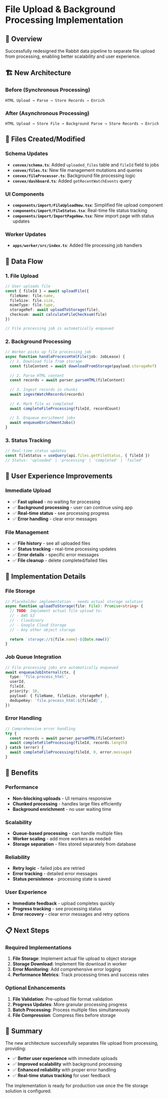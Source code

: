# File Upload & Background Processing Implementation

## 🎯 **Overview**

Successfully redesigned the Rabbit data pipeline to separate file upload from processing, enabling better scalability and user experience.

## 🏗️ **New Architecture**

### **Before (Synchronous Processing)**
```
HTML Upload → Parse → Store Records → Enrich
```

### **After (Asynchronous Processing)**
```
HTML Upload → Store File → Background Parse → Store Records → Enrich
```

## 📁 **Files Created/Modified**

### **Schema Updates**
- **`convex/schema.ts`**: Added `uploaded_files` table and `fileId` field to jobs
- **`convex/files.ts`**: New file management mutations and queries
- **`convex/fileProcessor.ts`**: Background file processing logic
- **`convex/dashboard.ts`**: Added `getRecentWatchEvents` query

### **UI Components**
- **`components/import/FileUploadNew.tsx`**: Simplified file upload component
- **`components/import/FileStatus.tsx`**: Real-time file status tracking
- **`components/import/ImportPageNew.tsx`**: New import page with status updates

### **Worker Updates**
- **`apps/worker/src/index.ts`**: Added file processing job handlers

## 🔄 **Data Flow**

### **1. File Upload**
```typescript
// User uploads file
const { fileId } = await uploadFile({
  fileName: file.name,
  fileSize: file.size,
  mimeType: file.type,
  storageRef: await uploadToStorage(file),
  checksum: await calculateFileChecksum(file)
})

// File processing job is automatically enqueued
```

### **2. Background Processing**
```typescript
// Worker picks up file processing job
async function handleProcessHtmlFile(job: JobLease) {
  // 1. Download file from storage
  const fileContent = await downloadFromStorage(payload.storageRef)
  
  // 2. Parse HTML content
  const records = await parser.parseHTML(fileContent)
  
  // 3. Ingest records in chunks
  await ingestWatchRecords(records)
  
  // 4. Mark file as completed
  await completeFileProcessing(fileId, recordCount)
  
  // 5. Enqueue enrichment jobs
  await enqueueEnrichmentJobs()
}
```

### **3. Status Tracking**
```typescript
// Real-time status updates
const fileStatus = useQuery(api.files.getFileStatus, { fileId })
// Status: 'uploaded' | 'processing' | 'completed' | 'failed'
```

## 🎨 **User Experience Improvements**

### **Immediate Upload**
- ✅ **Fast upload** - no waiting for processing
- ✅ **Background processing** - user can continue using app
- ✅ **Real-time status** - see processing progress
- ✅ **Error handling** - clear error messages

### **File Management**
- ✅ **File history** - see all uploaded files
- ✅ **Status tracking** - real-time processing updates
- ✅ **Error details** - specific error messages
- ✅ **File cleanup** - delete completed/failed files

## 🔧 **Implementation Details**

### **File Storage**
```typescript
// Placeholder implementation - needs actual storage solution
async function uploadToStorage(file: File): Promise<string> {
  // TODO: Implement actual file upload to:
  // - AWS S3
  // - Cloudinary
  // - Google Cloud Storage
  // - Any other object storage
  
  return `storage://${file.name}-${Date.now()}`
}
```

### **Job Queue Integration**
```typescript
// File processing jobs are automatically enqueued
await enqueueJobInternal(ctx, {
  type: 'file.process_html',
  userId,
  fileId,
  priority: 10,
  payload: { fileName, fileSize, storageRef },
  dedupeKey: `file.process_html:${fileId}`,
})
```

### **Error Handling**
```typescript
// Comprehensive error handling
try {
  const records = await parser.parseHTML(fileContent)
  await completeFileProcessing(fileId, records.length)
} catch (error) {
  await completeFileProcessing(fileId, 0, error.message)
}
```

## 🚀 **Benefits**

### **Performance**
- **Non-blocking uploads** - UI remains responsive
- **Chunked processing** - handles large files efficiently
- **Background enrichment** - no user waiting time

### **Scalability**
- **Queue-based processing** - can handle multiple files
- **Worker scaling** - add more workers as needed
- **Storage separation** - files stored separately from database

### **Reliability**
- **Retry logic** - failed jobs are retried
- **Error tracking** - detailed error messages
- **Status persistence** - processing state is saved

### **User Experience**
- **Immediate feedback** - upload completes quickly
- **Progress tracking** - see processing status
- **Error recovery** - clear error messages and retry options

## 📋 **Next Steps**

### **Required Implementations**
1. **File Storage**: Implement actual file upload to object storage
2. **Storage Download**: Implement file download in worker
3. **Error Monitoring**: Add comprehensive error logging
4. **Performance Metrics**: Track processing times and success rates

### **Optional Enhancements**
1. **File Validation**: Pre-upload file format validation
2. **Progress Updates**: More granular processing progress
3. **Batch Processing**: Process multiple files simultaneously
4. **File Compression**: Compress files before storage

## 🎉 **Summary**

The new architecture successfully separates file upload from processing, providing:

- ✅ **Better user experience** with immediate uploads
- ✅ **Improved scalability** with background processing
- ✅ **Enhanced reliability** with proper error handling
- ✅ **Real-time status tracking** for user feedback

The implementation is ready for production use once the file storage solution is configured.

